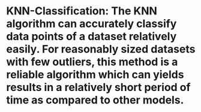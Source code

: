 # KNN-Classification: The KNN algorithm can accurately classify data points of a dataset relatively easily. For reasonably sized datasets with few outliers, this method is a reliable algorithm which can yields results in a relatively short period of time as compared to other models.
